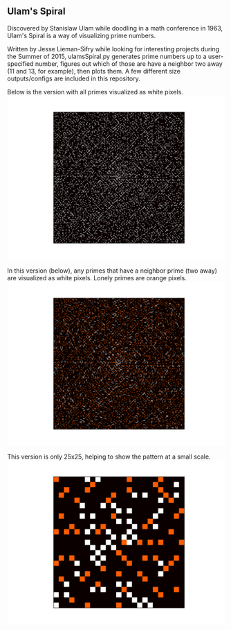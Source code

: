 ## Ulam's Spiral
Discovered by Stanislaw Ulam while doodling in a math conference in 1963, Ulam's Spiral is a way of visualizing prime numbers. 

Written by Jesse Lieman-Sifry while looking for interesting projects during the Summer of 2015, ulamsSpiral.py generates prime numbers up to a user-specified number, figures out which of those are have a neighbor two away (11 and 13, for example), then plots them. A few different size outputs/configs are included in this repository. 

Below is the version with all primes visualized as white pixels. 
![Image](/UlamsSpiral_255x255_all_primes_200dpi.png)

In this version (below), any primes that have a neighbor prime (two away) are visualized as white pixels. Lonely primes are orange pixels. 
![Image](/UlamsSpiral_255x255_withDoubles_200dpi.png)

This version is only 25x25, helping to show the pattern at a small scale. 
![Image](/UlamsSpiral_25x25_withDoubles_200dpi.png)
